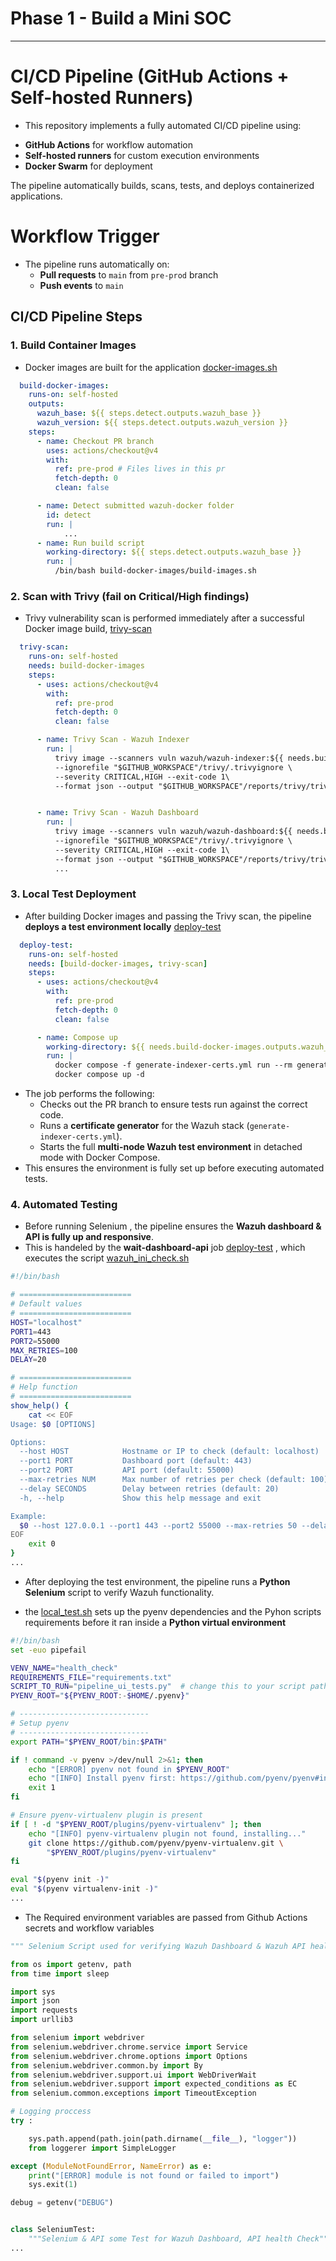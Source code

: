 # Phase 1 - Build a Mini SOC
--------------
# CI/CD Pipeline (GitHub Actions + Self-hosted Runners)

* This repository implements a fully automated CI/CD pipeline using:
- **GitHub Actions** for workflow automation
- **Self-hosted runners** for custom execution environments
- **Docker Swarm** for deployment

The pipeline automatically builds, scans, tests, and deploys containerized applications.

# Workflow Trigger

* The pipeline runs automatically on:
	- **Pull requests** to `main` from `pre-prod` branch
	- **Push events** to `main`

## CI/CD Pipeline Steps

### 1. **Build Container Images**

* Docker images are built for the application [docker-images.sh ](https://github.com/YESSEO/devops-chall/blob/main/.github/workflows/pr_wazuh_build.yml#L13)
```yaml
  build-docker-images:
    runs-on: self-hosted
    outputs:
      wazuh_base: ${{ steps.detect.outputs.wazuh_base }}
      wazuh_version: ${{ steps.detect.outputs.wazuh_version }}
    steps:
      - name: Checkout PR branch
        uses: actions/checkout@v4
        with:
          ref: pre-prod # Files lives in this pr
          fetch-depth: 0
          clean: false

      - name: Detect submitted wazuh-docker folder
        id: detect
        run: |
            ...
      - name: Run build script
        working-directory: ${{ steps.detect.outputs.wazuh_base }}
        run: |
          /bin/bash build-docker-images/build-images.sh
```


### 2. Scan with **Trivy** (fail on Critical/High findings)

* Trivy vulnerability scan is performed immediately after a successful Docker image build, [trivy-scan](https://github.com/YESSEO/devops-chall/blob/main/.github/workflows/pr_wazuh_build.ymll#L50)

```yaml
  trivy-scan:
    runs-on: self-hosted
    needs: build-docker-images
    steps:
      - uses: actions/checkout@v4
        with:
          ref: pre-prod
          fetch-depth: 0
          clean: false

      - name: Trivy Scan - Wazuh Indexer
        run: |
          trivy image --scanners vuln wazuh/wazuh-indexer:${{ needs.build-docker-images.outputs.wazuh_version }} \
          --ignorefile "$GITHUB_WORKSPACE"/trivy/.trivyignore \
          --severity CRITICAL,HIGH --exit-code 1\
          --format json --output "$GITHUB_WORKSPACE"/reports/trivy/trivy-wazuh-indexer.json \


      - name: Trivy Scan - Wazuh Dashboard
        run: |
          trivy image --scanners vuln wazuh/wazuh-dashboard:${{ needs.build-docker-images.outputs.wazuh_version }} \
          --ignorefile "$GITHUB_WORKSPACE"/trivy/.trivyignore \
          --severity CRITICAL,HIGH --exit-code 1\
          --format json --output "$GITHUB_WORKSPACE"/reports/trivy/trivy-wazuh-dashboard.json
          ...
```

### 3. **Local Test Deployment**

 -  After building Docker images and passing the Trivy scan, the pipeline **deploys a test environment locally** [deploy-test](https://github.com/YESSEO/devops-chall/blob/main/.github/workflows/pr_wazuh_build.yml#L90)

```yaml
  deploy-test:
    runs-on: self-hosted
    needs: [build-docker-images, trivy-scan]
    steps:
      - uses: actions/checkout@v4
        with:
          ref: pre-prod
          fetch-depth: 0
          clean: false

      - name: Compose up
        working-directory: ${{ needs.build-docker-images.outputs.wazuh_base }}/multi-node
        run: |
          docker compose -f generate-indexer-certs.yml run --rm generator && \
          docker compose up -d
```

* The job performs the following:
    - Checks out the PR branch to ensure tests run against the correct code.
    - Runs a **certificate generator** for the Wazuh stack (`generate-indexer-certs.yml`).
    - Starts the full **multi-node Wazuh test environment** in detached mode with Docker Compose.
* This ensures the environment is fully set up before executing automated tests.

### 4. Automated Testing

* Before running Selenium , the pipeline ensures the **Wazuh dashboard & API is fully up and responsive**.
* This is handeled by the **wait-dashboard-api** job [deploy-test](https://github.com/YESSEO/devops-chall/blob/main/.github/workflows/pr_wazuh_build.yml#L106) , which executes the script [wazuh_ini_check.sh](https://github.com/YESSEO/devops-chall/blob/main/tests/selenium/wazuh_init_check.sh)

```sh
#!/bin/bash

# =========================
# Default values
# =========================
HOST="localhost"
PORT1=443
PORT2=55000
MAX_RETRIES=100
DELAY=20

# =========================
# Help function
# =========================
show_help() {
    cat << EOF
Usage: $0 [OPTIONS]

Options:
  --host HOST            Hostname or IP to check (default: localhost)
  --port1 PORT           Dashboard port (default: 443)
  --port2 PORT           API port (default: 55000)
  --max-retries NUM      Max number of retries per check (default: 100)
  --delay SECONDS        Delay between retries (default: 20)
  -h, --help             Show this help message and exit

Example:
  $0 --host 127.0.0.1 --port1 443 --port2 55000 --max-retries 50 --delay 10
EOF
    exit 0
}
...
```

* After deploying the test environment, the pipeline runs a **Python Selenium** script to verify Wazuh functionality.
- the [local_test.sh](https://github.com/YESSEO/devops-chall/blob/main/tests/selenium/local_test.sh) sets up the pyenv dependencies and the Pyhon scripts requirements
before it ran inside a **Python virtual environment**
```sh
#!/bin/bash
set -euo pipefail

VENV_NAME="health_check"
REQUIREMENTS_FILE="requirements.txt"
SCRIPT_TO_RUN="pipeline_ui_tests.py"  # change this to your script path
PYENV_ROOT="${PYENV_ROOT:-$HOME/.pyenv}"

# -----------------------------
# Setup pyenv
# -----------------------------
export PATH="$PYENV_ROOT/bin:$PATH"

if ! command -v pyenv >/dev/null 2>&1; then
    echo "[ERROR] pyenv not found in $PYENV_ROOT"
    echo "[INFO] Install pyenv first: https://github.com/pyenv/pyenv#installation"
    exit 1
fi

# Ensure pyenv-virtualenv plugin is present
if [ ! -d "$PYENV_ROOT/plugins/pyenv-virtualenv" ]; then
    echo "[INFO] pyenv-virtualenv plugin not found, installing..."
    git clone https://github.com/pyenv/pyenv-virtualenv.git \
        "$PYENV_ROOT/plugins/pyenv-virtualenv"
fi

eval "$(pyenv init -)"
eval "$(pyenv virtualenv-init -)"
...

```
- The Required environment variables are passed from Github Actions secrets and workflow variables

```py
""" Selenium Script used for verifying Wazuh Dashboard & Wazuh API health Check"""

from os import getenv, path
from time import sleep

import sys
import json
import requests
import urllib3

from selenium import webdriver
from selenium.webdriver.chrome.service import Service
from selenium.webdriver.chrome.options import Options
from selenium.webdriver.common.by import By
from selenium.webdriver.support.ui import WebDriverWait
from selenium.webdriver.support import expected_conditions as EC
from selenium.common.exceptions import TimeoutException

# Logging proccess
try :

    sys.path.append(path.join(path.dirname(__file__), "logger"))
    from loggerer import SimpleLogger

except (ModuleNotFoundError, NameError) as e:
    print("[ERROR] module is not found or failed to import")
    sys.exit(1)

debug = getenv("DEBUG")


class SeleniumTest:
    """Selenium & API some Test for Wazuh Dashboard, API health Check"""""" Selenium Script used for verifying Wazuh Dashboard & Wazuh API health Check"""
...

```